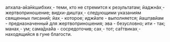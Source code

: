 апхала-а̄ка̄н̇кшибхих̣ - теми, кто не стремится к результатам; йаджн̃ах̣ - жертвоприношение; видхи-дишт̣ах̣ - следующими указаниям священных писаний; йах̣ - которое; иджйате - выполняется; йашт̣авйам - предназначенный для жертвоприношения; эва - безусловно; ити - так; манах̣ - ум; сама̄дха̄йа - сосредоточив; сах̣ - тот; са̄ттвиках̣ - находящийся в гуне благости.